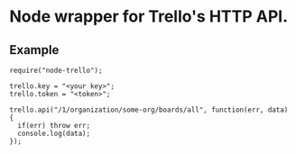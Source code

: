 Node wrapper for Trello's HTTP API.
====

## Example

    require("node-trello");

    trello.key = "<your key>";
    trello.token = "<token>";

    trello.api("/1/organization/some-org/boards/all", function(err, data) {
      if(err) throw err;
      console.log(data);
    });
